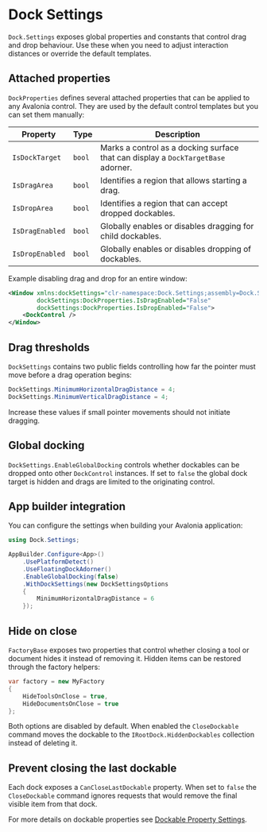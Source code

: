 # Dock Settings

`Dock.Settings` exposes global properties and constants that control drag and drop behaviour.
Use these when you need to adjust interaction distances or override the default templates.

## Attached properties

`DockProperties` defines several attached properties that can be applied to any Avalonia control.
They are used by the default control templates but you can set them manually:

| Property | Type | Description |
| -------- | ---- | ----------- |
| `IsDockTarget` | `bool` | Marks a control as a docking surface that can display a `DockTargetBase` adorner. |
| `IsDragArea` | `bool` | Identifies a region that allows starting a drag. |
| `IsDropArea` | `bool` | Identifies a region that can accept dropped dockables. |
| `IsDragEnabled` | `bool` | Globally enables or disables dragging for child dockables. |
| `IsDropEnabled` | `bool` | Globally enables or disables dropping of dockables. |

Example disabling drag and drop for an entire window:

```xml
<Window xmlns:dockSettings="clr-namespace:Dock.Settings;assembly=Dock.Settings"
        dockSettings:DockProperties.IsDragEnabled="False"
        dockSettings:DockProperties.IsDropEnabled="False">
    <DockControl />
</Window>
```

## Drag thresholds

`DockSettings` contains two public fields controlling how far the pointer must move
before a drag operation begins:

```csharp
DockSettings.MinimumHorizontalDragDistance = 4;
DockSettings.MinimumVerticalDragDistance = 4;
```

Increase these values if small pointer movements should not initiate dragging.

## Global docking

`DockSettings.EnableGlobalDocking` controls whether dockables can be dropped
onto other `DockControl` instances. If set to `false` the global dock target is
hidden and drags are limited to the originating control.

## App builder integration

You can configure the settings when building your Avalonia application:

```csharp
using Dock.Settings;

AppBuilder.Configure<App>()
    .UsePlatformDetect()
    .UseFloatingDockAdorner()
    .EnableGlobalDocking(false)
    .WithDockSettings(new DockSettingsOptions
    {
        MinimumHorizontalDragDistance = 6
    });
```

## Hide on close

`FactoryBase` exposes two properties that control whether closing a tool or
document hides it instead of removing it. Hidden items can be restored through
the factory helpers:

```csharp
var factory = new MyFactory
{
    HideToolsOnClose = true,
    HideDocumentsOnClose = true
};
```

Both options are disabled by default. When enabled the `CloseDockable` command
moves the dockable to the `IRootDock.HiddenDockables` collection instead of
deleting it.

## Prevent closing the last dockable

Each dock exposes a `CanCloseLastDockable` property. When set to `false`
the `CloseDockable` command ignores requests that would remove the final
visible item from that dock.

For more details on dockable properties see [Dockable Property Settings](dock-dockable-properties.md).
